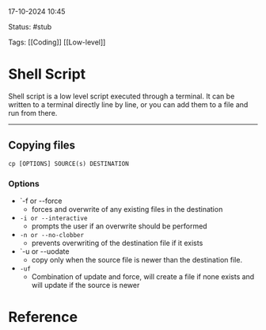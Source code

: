 17-10-2024 10:45

Status: #stub 

Tags: [[Coding]] [[Low-level]]

# Shell Script
Shell script is a low level script executed through a terminal. It can be written to a terminal directly line by line, or you can add them to a file and run from there.

---
## Copying files
`cp [OPTIONS] SOURCE(s) DESTINATION`
### Options
- `-f or --force
	- forces and overwrite of any existing files in the destination
- `-i or --interactive`
	- prompts the user if an overwrite should be performed
- `-n or --no-clobber`
	- prevents overwriting of the destination file if it exists
- `-u or --uodate
	- copy only when the source file is newer than the destination file.
- `-uf`
	- Combination of update and force, will create a file if none exists and will update if the source is newer






# Reference
